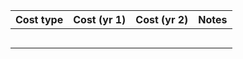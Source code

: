 | Cost type                      | Cost (yr 1) | Cost (yr 2) | Notes           |
|--------------------------------|-------------|-------------|-----------------|
|                                |             |             |                 |
|                                |             |             |                 |
|                                |             |             |                 |
|                                |             |             |                 |
|                                |             |             |                 |
